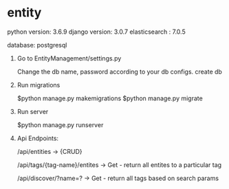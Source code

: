 # entity

python version: 3.6.9
django version: 3.0.7
elasticsearch : 7.0.5

database: postgresql 


1. Go to EntityManagement/settings.py
 	
	Change the db name, password according to your db configs.
	create db

2. Run migrations
	
	$python manage.py makemigrations
	$python manage.py migrate

3. Run server

	$python manage.py runserver


4. Api Endpoints:

	/api/entities -> {CRUD}

	/api/tags/{tag-name}/entites  -> Get - return all entites to a particular tag
		
	/api/discover/?name=?    -> Get - return all tags based on search params

	
